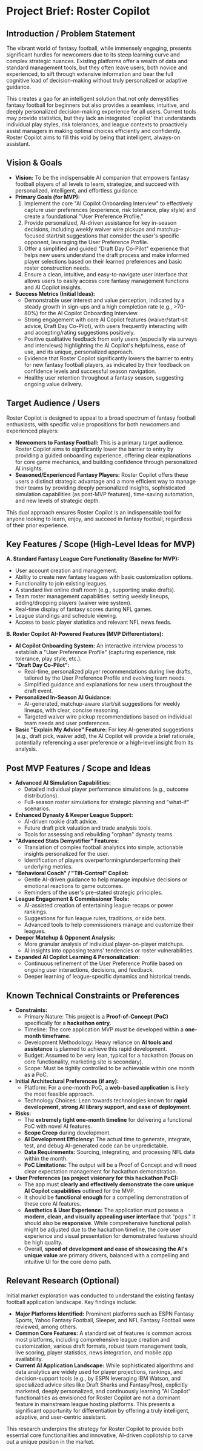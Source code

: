 # Project Brief: Roster Copilot

## Introduction / Problem Statement

The vibrant world of fantasy football, while immensely engaging, presents significant hurdles for newcomers due to its steep learning curve and complex strategic nuances. Existing platforms offer a wealth of data and standard management tools, but they often leave users, both novice and experienced, to sift through extensive information and bear the full cognitive load of decision-making without truly personalized or adaptive guidance.

This creates a gap for an intelligent solution that not only demystifies fantasy football for beginners but also provides a seamless, intuitive, and deeply personalized decision-making experience for all users. Current tools may provide statistics, but they lack an integrated 'copilot' that understands individual play styles, risk tolerances, and league contexts to proactively assist managers in making optimal choices efficiently and confidently. Roster Copilot aims to fill this void by being that intelligent, always-on assistant.

## Vision & Goals

* **Vision:** To be the indispensable AI companion that empowers fantasy football players of all levels to learn, strategize, and succeed with personalized, intelligent, and effortless guidance.
* **Primary Goals (for MVP):**
    1.  Implement the core "AI Copilot Onboarding Interview" to effectively capture user preferences (experience, risk tolerance, play style) and create a foundational "User Preference Profile."
    2.  Provide personalized, AI-driven assistance for key in-season decisions, including weekly waiver wire pickups and matchup-focused start/sit suggestions that consider the user's specific opponent, leveraging the User Preference Profile.
    3.  Offer a simplified and guided "Draft Day Co-Pilot" experience that helps new users understand the draft process and make informed player selections based on their learned preferences and basic roster construction needs.
    4.  Ensure a clean, intuitive, and easy-to-navigate user interface that allows users to easily access core fantasy management functions and AI Copilot insights.
* **Success Metrics (Initial Ideas):**
    * Demonstrable user interest and value perception, indicated by a steady growth in sign-ups and a high completion rate (e.g., >70-80%) for the AI Copilot Onboarding Interview.
    * Strong engagement with core AI Copilot features (waiver/start-sit advice, Draft Day Co-Pilot), with users frequently interacting with and accepting/rating suggestions positively.
    * Positive qualitative feedback from early users (especially via surveys and interviews) highlighting the AI Copilot's helpfulness, ease of use, and its unique, personalized approach.
    * Evidence that Roster Copilot significantly lowers the barrier to entry for new fantasy football players, as indicated by their feedback on confidence levels and successful season navigation.
    * Healthy user retention throughout a fantasy season, suggesting ongoing value delivery.

## Target Audience / Users

Roster Copilot is designed to appeal to a broad spectrum of fantasy football enthusiasts, with specific value propositions for both newcomers and experienced players:

* **Newcomers to Fantasy Football:** This is a primary target audience. Roster Copilot aims to significantly lower the barrier to entry by providing a guided onboarding experience, offering clear explanations for core game mechanics, and building confidence through personalized AI insights.
* **Seasoned/Experienced Fantasy Players:** Roster Copilot offers these users a distinct strategic advantage and a more efficient way to manage their teams by providing deeply personalized insights, sophisticated simulation capabilities (as post-MVP features), time-saving automation, and new levels of strategic depth.

This dual approach ensures Roster Copilot is an indispensable tool for anyone looking to learn, enjoy, and succeed in fantasy football, regardless of their prior experience.

## Key Features / Scope (High-Level Ideas for MVP)

**A. Standard Fantasy League Core Functionality (Baseline for MVP):**

* User account creation and management.
* Ability to create new fantasy leagues with basic customization options.
* Functionality to join existing leagues.
* A standard live online draft room (e.g., supporting snake drafts).
* Team roster management capabilities: setting weekly lineups, adding/dropping players (waiver wire system).
* Real-time display of fantasy scores during NFL games.
* League standings and schedule viewing.
* Access to basic player statistics and relevant NFL news feeds.

**B. Roster Copilot AI-Powered Features (MVP Differentiators):**

* **AI Copilot Onboarding System:** An interactive interview process to establish a "User Preference Profile" (capturing experience, risk tolerance, play style, etc.).
* **"Draft Day Co-Pilot":**
    * Real-time, personalized player recommendations during live drafts, tailored by the User Preference Profile and evolving team needs.
    * Simplified guidance and explanations for new users throughout the draft event.
* **Personalized In-Season AI Guidance:**
    * AI-generated, matchup-aware start/sit suggestions for weekly lineups, with clear, concise reasoning.
    * Targeted waiver wire pickup recommendations based on individual team needs and user preferences.
* **Basic "Explain My Advice" Feature:** For key AI-generated suggestions (e.g., draft pick, waiver add), the AI Copilot will provide a brief rationale, potentially referencing a user preference or a high-level insight from its analysis.

## Post MVP Features / Scope and Ideas

* **Advanced AI Simulation Capabilities:**
    * Detailed individual player performance simulations (e.g., outcome distributions).
    * Full-season roster simulations for strategic planning and "what-if" scenarios.
* **Enhanced Dynasty & Keeper League Support:**
    * AI-driven rookie draft advice.
    * Future draft pick valuation and trade analysis tools.
    * Tools for assessing and rebuilding "orphan" dynasty teams.
* **"Advanced Stats Demystifier" Features:**
    * Translation of complex football analytics into simple, actionable insights personalized for the user.
    * Identification of players overperforming/underperforming their underlying metrics.
* **"Behavioral Coach" / "Tilt-Control" Copilot:**
    * Gentle AI-driven guidance to help manage impulsive decisions or emotional reactions to game outcomes.
    * Reminders of the user's pre-stated strategic principles.
* **League Engagement & Commissioner Tools:**
    * AI-assisted creation of entertaining league recaps or power rankings.
    * Suggestions for fun league rules, traditions, or side bets.
    * Advanced tools to help commissioners manage and customize their leagues.
* **Deeper Matchup & Opponent Analysis:**
    * More granular analysis of individual player-on-player matchups.
    * AI insights into opposing teams' tendencies or roster vulnerabilities.
* **Expanded AI Copilot Learning & Personalization:**
    * Continuous refinement of the User Preference Profile based on ongoing user interactions, decisions, and feedback.
    * Deeper learning of league-specific dynamics and historical trends.

## Known Technical Constraints or Preferences

* **Constraints:**
    * Primary Nature: This project is a **Proof-of-Concept (PoC)** specifically for a **hackathon entry**.
    * Timeline: The core application MVP *must* be developed within a **one-month timeframe**.
    * Development Methodology: Heavy reliance on **AI tools and assistance** is planned to achieve this rapid development.
    * Budget: Assumed to be very lean, typical for a hackathon (focus on core functionality, marketing site is secondary).
    * Scope: Must be tightly controlled to be achievable within one month as a PoC.
* **Initial Architectural Preferences (if any):**
    * Platform: For a one-month PoC, a **web-based application** is likely the most feasible approach.
    * Technology Choices: Lean towards technologies known for **rapid development, strong AI library support, and ease of deployment**.
* **Risks:**
    * The **extremely tight one-month timeline** for delivering a functional PoC with novel AI features.
    * **Scope Creep** during development.
    * **AI Development Efficiency:** The actual time to generate, integrate, test, and debug AI-generated code can be unpredictable.
    * **Data Requirements:** Sourcing, integrating, and processing NFL data within the month.
    * **PoC Limitations:** The output will be a Proof of Concept and will need clear expectation management for hackathon demonstration.
* **User Preferences (as project visionary for this hackathon PoC):**
    * The app must **clearly and effectively demonstrate the core unique AI Copilot capabilities** outlined for the MVP.
    * It should be **functional enough** for a compelling demonstration of these core AI features.
    * **Aesthetics & User Experience:** The application must possess a **modern, clean, and visually appealing user interface** that "pops." It should also be **responsive**. While comprehensive functional polish might be adjusted due to the hackathon timeline, the core user experience and visual presentation for demonstrated features should be high quality.
    * Overall, **speed of development and ease of showcasing the AI's unique value** are primary drivers, balanced with a compelling and intuitive UI for the core demo path.

## Relevant Research (Optional)

Initial market exploration was conducted to understand the existing fantasy football application landscape. Key findings include:

* **Major Platforms Identified:** Prominent platforms such as ESPN Fantasy Sports, Yahoo Fantasy Football, Sleeper, and NFL Fantasy Football were reviewed, among others.
* **Common Core Features:** A standard set of features is common across most platforms, including comprehensive league creation and customization, various draft formats, robust team management tools, live scoring, player statistics, news integration, and mobile app availability.
* **Current AI Application Landscape:** While sophisticated algorithms and data analytics are widely used for player projections, rankings, and decision-support tools (e.g., by ESPN leveraging IBM Watson, and specialized advice sites like Draft Sharks and FantasyPros), explicitly marketed, deeply personalized, and continuously learning "AI Copilot" functionalities as envisioned for Roster Copilot are not a dominant feature in mainstream league hosting platforms. This presents a significant opportunity for differentiation by offering a truly intelligent, adaptive, and user-centric assistant.

This research underpins the strategy for Roster Copilot to provide both essential core functionalities and innovative, AI-driven copilotship to carve out a unique position in the market.